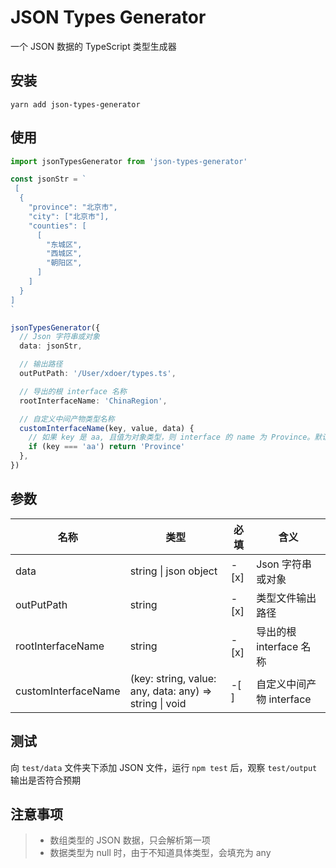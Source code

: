 # JSON Types Generator

一个 JSON 数据的 TypeScript 类型生成器

## 安装

```base
yarn add json-types-generator
```

## 使用

```ts
import jsonTypesGenerator from 'json-types-generator'

const jsonStr = `
 [
  {
    "province": "北京市",
    "city": ["北京市"],
    "counties": [
      [
        "东城区",
        "西城区",
        "朝阳区",
      ]
    ]
  }
]
`

jsonTypesGenerator({
  // Json 字符串或对象
  data: jsonStr,

  // 输出路径
  outPutPath: '/User/xdoer/types.ts',

  // 导出的根 interface 名称
  rootInterfaceName: 'ChinaRegion',

  // 自定义中间产物类型名称
  customInterfaceName(key, value, data) {
    // 如果 key 是 aa, 且值为对象类型，则 interface 的 name 为 Province。默认为 key 的 upFirst 值 Aa
    if (key === 'aa') return 'Province'
  },
})
```

## 参数

| 名称                | 类型                                                   | 必填 | 含义                     |
| ------------------- | ------------------------------------------------------ | ---- | ------------------------ |
| data                | string \| json object                                  | -[x] | Json 字符串或对象        |
| outPutPath          | string                                                 | -[x] | 类型文件输出路径         |
| rootInterfaceName   | string                                                 | -[x] | 导出的根 interface 名称  |
| customInterfaceName | (key: string, value: any, data: any) => string \| void | -[ ] | 自定义中间产物 interface |

## 测试

向 `test/data` 文件夹下添加 JSON 文件，运行 `npm test` 后，观察 `test/output` 输出是否符合预期

## 注意事项

> - 数组类型的 JSON 数据，只会解析第一项
> - 数据类型为 null 时，由于不知道具体类型，会填充为 any
